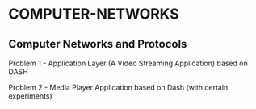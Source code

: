 # COMPUTER-NETWORKS


## Computer Networks and Protocols


Problem 1 - Application Layer (A Video Streaming Application) based on DASH

Problem 2 - Media Player Application based on Dash (with certain experiments)
